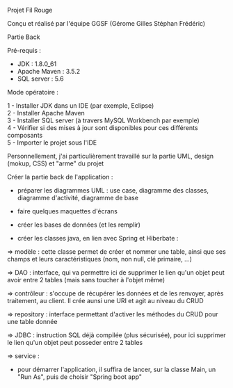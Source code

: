 Projet Fil Rouge

Conçu et réalisé par l'équipe GGSF (Gérome Gilles Stéphan Frédéric)

Partie Back 

Pré-requis :

- JDK : 1.8.0_61
- Apache Maven : 3.5.2
- SQL server : 5.6

Mode opératoire :

1 - Installer JDK dans un IDE (par exemple, Eclipse)  
2 - Installer Apache Maven  
3 - Installer SQL server (à travers MySQL Workbench par exemple)  
4 - Vérifier si des mises à jour sont disponibles pour ces différents composants  
5 - Importer le projet sous l'IDE    

Personnellement, j'ai particulièrement travaillé sur la partie UML, design (mokup, CSS) et "arme" du projet

Créer la partie back de l'application :

- préparer les diagrammes UML : use case, diagramme des classes, diagramme d'activité, diagramme de base


- faire quelques maquettes d'écrans


- créer les bases de données (et les remplir)


- créer les classes java, en lien avec Spring et Hiberbate :


=> modèle : cette classe permet de créer et nommer une table, ainsi que ses champs et leurs caractéristiques (nom, non null, clé primaire, ...)

=> DAO : interface, qui va permettre ici de supprimer le lien qu'un objet peut avoir entre 2 tables (mais sans toucher à l'objet même)

=> contrôleur : s'occupe de récupérer les données et de les renvoyer, après traitement, au client. Il crée aunsi une URI et agit au niveau du CRUD

=> repository : interface permettant d'activer les méthodes du CRUD pour une table donnée

=> JDBC : instruction SQL déjà compilée (plus sécurisée), pour ici supprimer le lien qu'un objet peut posseder entre 2 tables

=> service :


- pour démarrer l'application, il suffira de lancer, sur la classe Main, un "Run As", puis de choisir "Spring boot app"





















































































